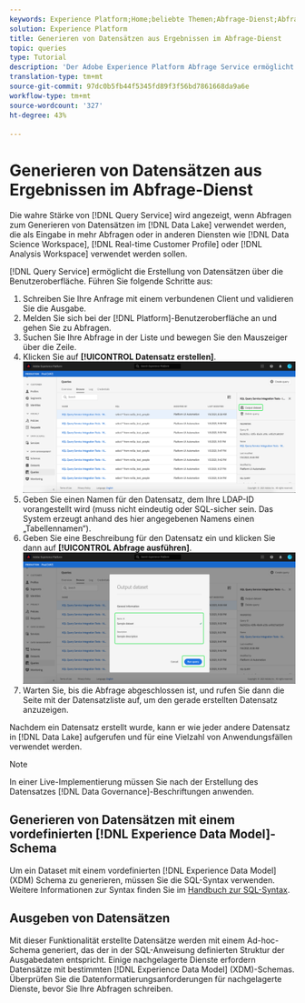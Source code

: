 ```yaml
---
keywords: Experience Platform;Home;beliebte Themen;Abfrage-Dienst;Abfrage-Dienst;Datensätze generieren;Datensatz generieren;Datensatz erstellen;
solution: Experience Platform
title: Generieren von Datensätzen aus Ergebnissen im Abfrage-Dienst
topic: queries
type: Tutorial
description: 'Der Adobe Experience Platform Abfrage Service ermöglicht die Erstellung von Datensätzen über die Benutzeroberfläche. Nachdem ein Datensatz erstellt wurde, kann er wie jeder andere Datensatz im Data Lake aufgerufen und für eine Vielzahl von Anwendungsfällen verwendet werden. '
translation-type: tm+mt
source-git-commit: 97dc0b5fb44f5345fd89f3f56bd7861668da9a6e
workflow-type: tm+mt
source-wordcount: '327'
ht-degree: 43%

---
```



# Generieren von Datensätzen aus Ergebnissen im Abfrage-Dienst

Die wahre Stärke von [!DNL Query Service] wird angezeigt, wenn Abfragen zum Generieren von Datensätzen im [!DNL Data Lake] verwendet werden, die als Eingabe in mehr Abfragen oder in anderen Diensten wie [!DNL Data Science Workspace], [!DNL Real-time Customer Profile] oder [!DNL Analysis Workspace] verwendet werden sollen.

[!DNL Query Service] ermöglicht die Erstellung von Datensätzen über die Benutzeroberfläche. Führen Sie folgende Schritte aus:

1. Schreiben Sie Ihre Anfrage mit einem verbundenen Client und validieren Sie die Ausgabe.
2. Melden Sie sich bei der [!DNL Platform]-Benutzeroberfläche an und gehen Sie zu Abfragen.
3. Suchen Sie Ihre Abfrage in der Liste und bewegen Sie den Mauszeiger über die Zeile.
4. Klicken Sie auf **[!UICONTROL Datensatz erstellen]**. ![Bild](../images/ui/output-dataset.png)
5. Geben Sie einen Namen für den Datensatz, dem Ihre LDAP-ID vorangestellt wird (muss nicht eindeutig oder SQL-sicher sein. Das System erzeugt anhand des hier angegebenen Namens einen „Tabellennamen“).
6. Geben Sie eine Beschreibung für den Datensatz ein und klicken Sie dann auf **[!UICONTROL Abfrage ausführen]**.![Bild](../images/ui/run-query.png)
7. Warten Sie, bis die Abfrage abgeschlossen ist, und rufen Sie dann die Seite mit der Datensatzliste auf, um den gerade erstellten Datensatz anzuzeigen.

Nachdem ein Datensatz erstellt wurde, kann er wie jeder andere Datensatz in [!DNL Data Lake] aufgerufen und für eine Vielzahl von Anwendungsfällen verwendet werden.

>[!NOTE]
>
>In einer Live-Implementierung müssen Sie nach der Erstellung des Datensatzes [!DNL Data Governance]-Beschriftungen anwenden.

## Generieren von Datensätzen mit einem vordefinierten [!DNL Experience Data Model]-Schema

Um ein Dataset mit einem vordefinierten [!DNL Experience Data Model] (XDM) Schema zu generieren, müssen Sie die SQL-Syntax verwenden. Weitere Informationen zur Syntax finden Sie im [Handbuch zur SQL-Syntax](../sql/syntax.md#create-table-as-select).

## Ausgeben von Datensätzen

Mit dieser Funktionalität erstellte Datensätze werden mit einem Ad-hoc-Schema generiert, das der in der SQL-Anweisung definierten Struktur der Ausgabedaten entspricht. Einige nachgelagerte Dienste erfordern Datensätze mit bestimmten [!DNL Experience Data Model] (XDM)-Schemas. Überprüfen Sie die Datenformatierungsanforderungen für nachgelagerte Dienste, bevor Sie Ihre Abfragen schreiben.